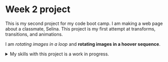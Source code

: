 
# Week 2 project 

This is my second project for my code boot camp. I am making a web page about a classmate, Selina. This project is my first attempt at transforms, transitions, and animations. 

I am *rotating images in a loop* and **rotating images in a hoover sequence**. 

<details> 
<summary> My skills with this project is a work in progress. </summary>
<br>
Color Scheme 
<br>
Spacing 
<br>
<b>Floats</b>
<br>
Position Relative
<BR>
Position Absolute
</details>